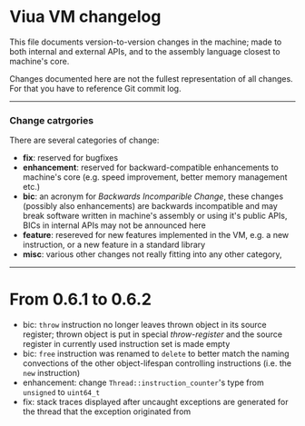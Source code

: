# Viua VM changelog

This file documents version-to-version changes in the machine; made to
both internal and external APIs, and to the assembly language closest to
machine's core.

Changes documented here are not the fullest representation of all changes.
For that you have to reference Git commit log.


----

### Change catrgories

There are several categories of change:

- **fix**: reserved for bugfixes
- **enhancement**: reserved for backward-compatible enhancements to machine's
  core (e.g. speed improvement, better memory management etc.)
- **bic**: an acronym for *Backwards Incomparible Change*, these changes (possibly
  also enhancements) are backwards incompatible and
  may break software written in machine's assembly or using it's public APIs,
  BICs in internal APIs may not be announced here
- **feature**: resereved for new features implemented in the VM, e.g. a new
  instruction, or a new feature in a standard library
- **misc**: various other changes not really fitting into any other category,


----


# From 0.6.1 to 0.6.2

- bic: `throw` instruction no longer leaves thrown object in its source register;
  thrown object is put in special *throw-register* and the source register in
  currently used instruction set is made empty
- bic: `free` instruction was renamed to `delete` to better match the naming convections
  of the other object-lifespan controlling instructions (i.e. the `new` instruction)
- enhancement: change `Thread::instruction_counter`'s type from `unsigned` to `uint64_t`
- fix: stack traces displayed after uncaught exceptions are generated for the thread that
  the exception originated from
